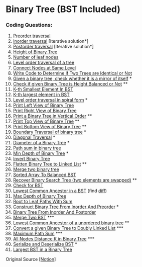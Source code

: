 # Binary Tree (BST Included)

### Coding Questions:

1. [Preorder traversal](https://practice.geeksforgeeks.org/problems/preorder-traversal/1)
2. [Inorder traversal](https://practice.geeksforgeeks.org/problems/inorder-traversal/1) [Iterative solution*]
3. [Postorder traversal](https://practice.geeksforgeeks.org/problems/postorder-traversal/1) [Iterative solution*]
4. [Height of Binary Tree](https://practice.geeksforgeeks.org/problems/height-of-binary-tree/1)
5. [Number of leaf nodes](https://practice.geeksforgeeks.org/problems/count-leaves-in-binary-tree/1)
6. [Level order traversal of a tree](https://practice.geeksforgeeks.org/problems/level-order-traversal/1)
7. [Connect Nodes at Same Level](https://practice.geeksforgeeks.org/problems/connect-nodes-at-same-level/1)
8. [Write Code to Determine if Two Trees are Identical or Not](https://practice.geeksforgeeks.org/problems/determine-if-two-trees-are-identical/1)
9. [Given a binary tree, check whether it is a mirror of itself](https://practice.geeksforgeeks.org/problems/symmetric-tree/1) *
10. [Check if given Binary Tree is Height Balanced or Not](https://practice.geeksforgeeks.org/problems/check-for-balanced-tree/1) **
11. [K-th Smallest Element In BST](https://practice.geeksforgeeks.org/problems/find-k-th-smallest-element-in-bst/1)
12. [K-th largest element in BST](https://practice.geeksforgeeks.org/problems/kth-largest-element-in-bst/1)
13. [Level order traversal in spiral form](https://practice.geeksforgeeks.org/problems/level-order-traversal-in-spiral-form/1) *
14. [Print Left View of Binary Tree](https://practice.geeksforgeeks.org/problems/left-view-of-binary-tree/1)
15. [Print Right View of Binary Tree](https://practice.geeksforgeeks.org/problems/right-view-of-binary-tree/1)
16. [Print a Binary Tree in Vertical Order](https://practice.geeksforgeeks.org/problems/print-a-binary-tree-in-vertical-order/1) **
17. [Print Top View of Binary Tree](https://practice.geeksforgeeks.org/problems/top-view-of-binary-tree/1) **
18. [Print Bottom View of Binary Tree](https://practice.geeksforgeeks.org/problems/bottom-view-of-binary-tree/1) **
19. [Boundary Traversal of binary tree](https://practice.geeksforgeeks.org/problems/boundary-traversal-of-binary-tree/1#) *
20. [Diagonal Traversal](https://practice.geeksforgeeks.org/problems/diagonal-traversal-of-binary-tree/1) *
21. [Diameter of a Binary Tree](https://practice.geeksforgeeks.org/problems/diameter-of-binary-tree/1) *
22. [Path sum in binary tree](https://practice.geeksforgeeks.org/problems/root-to-leaf-path-sum/1)
23. [Min Depth of Binary Tree](https://practice.geeksforgeeks.org/problems/minimum-depth-of-a-binary-tree/1) *
24. [Invert Binary Tree](https://leetcode.com/problems/invert-binary-tree/)
25. [Flatten Binary Tree to Linked List](https://leetcode.com/problems/flatten-binary-tree-to-linked-list/) **
26. [Merge two binary tree](https://leetcode.com/problems/merge-two-binary-trees/)
27. [Sorted Array To Balanced BST](https://leetcode.com/problems/convert-sorted-array-to-binary-search-tree/)
28. [Recover Binary Search Tree (two elements are swapped)](https://practice.geeksforgeeks.org/problems/fixed-two-nodes-of-a-bst/1) **
29. [Check for BST](https://practice.geeksforgeeks.org/problems/check-for-bst/1)
30. [Lowest Common Ancestor in a BST](https://practice.geeksforgeeks.org/problems/lowest-common-ancestor-in-a-bst/1) (find [diff](https://ide.geeksforgeeks.org/wJeUSuI8zX))
31. [Max Depth of Binary Tree](https://leetcode.com/problems/maximum-depth-of-binary-tree/)
32. [Root to Leaf Paths With Sum](https://leetcode.com/problems/path-sum-ii/) 
33. [Construct Binary Tree From Inorder And Preorder](https://leetcode.com/problems/construct-binary-tree-from-preorder-and-inorder-traversal/) *
34. [Binary Tree From Inorder And Postorder](https://leetcode.com/problems/construct-binary-tree-from-inorder-and-postorder-traversal/)
35. [Merge Two BST](https://practice.geeksforgeeks.org/problems/merge-two-bst-s/1) ***
36. [Lowest Common Ancestor of a unordered binary tree](https://leetcode.com/problems/lowest-common-ancestor-of-a-binary-tree/) **
37. [Convert a given Binary Tree to Doubly Linked List](https://practice.geeksforgeeks.org/problems/binary-tree-to-dll/1) ***
38. [Maximum Path Sum](https://leetcode.com/problems/binary-tree-maximum-path-sum/) ***
39. [All Nodes Distance K in Binary Tree](https://leetcode.com/problems/all-nodes-distance-k-in-binary-tree/) ***
40. [Serialize and Deserialize BST](https://leetcode.com/problems/serialize-and-deserialize-bst/) *
41. [Largest BST in a Binary Tree](https://practice.geeksforgeeks.org/problems/largest-bst/1)

Original Source [[Notion](https://www.notion.so/Binary-Tree-9c3c5276e1b544679bb00e7b0732bc51)]